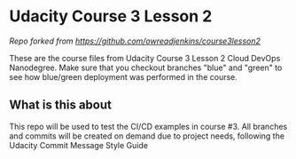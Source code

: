 # Udacity Course 3 Lesson 2

*Repo forked from https://github.com/owreadjenkins/course3lesson2*

These are the course files from Udacity Course 3 Lesson 2 Cloud DevOps Nanodegree. 
Make sure that you checkout branches "blue" and "green" to see how blue/green deployment was performed in the course.

## What is this about

This repo will be used to test the CI/CD examples in course #3.
All branches and commits will be created on demand due to project needs, following the Udacity Commit Message Style Guide



